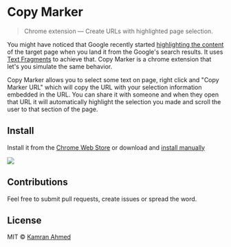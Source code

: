 # Copy Marker
> Chrome extension — Create URLs with highlighted page selection.

You might have noticed that Google recently started [highlighting the content](https://i.imgur.com/YVcpRjb.png) of the target page when you land it from the Google's search results. It uses [Text Fragments](https://wicg.github.io/scroll-to-text-fragment/) to achieve that. Copy Marker is a chrome extension that let's you simulate the same behavior.

Copy Marker allows you to select some text on page, right click and "Copy Marker URL" which will copy the URL with your selection information embedded in the URL. You can share it with someone and when they open that URL it will automatically highlight the selection you made and scroll the user to that section of the page.

## Install 

Install it from the [Chrome Web Store](https://chrome.google.com/webstore/detail/copy-marker/jlbhiiaglonlmddaenlicebafcmpcoob) or download and [install manually](http://superuser.com/a/247654/6877)

![](./shot.png)

## Contributions

Feel free to submit pull requests, create issues or spread the word.

## License

MIT © [Kamran Ahmed](https://twitter.com/kamranahmedse)
